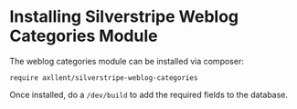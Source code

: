 # Installing Silverstripe Weblog Categories Module

The weblog categories module can be installed via composer:

```
require axllent/silverstripe-weblog-categories
```

Once installed, do a `/dev/build` to add the required fields to the database.
